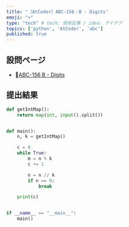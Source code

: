 ```yaml
---
title: "［AtCoder］ABC-156｜B - Digits"
emoji: "⌨️"
type: "tech" # tech: 技術記事 / idea: アイデア
topics: ['python', 'AtCoder', 'abc']
published: true
---
```


## 設問ページ

- 🔗[ABC-156 B - Digits](https://atcoder.jp/contests/abc156/tasks/abc156_b)

## 提出結果

```python
def getIntMap():
    return map(int, input().split())


def main():
    n, k = getIntMap()

    c = 0
    while True:
        m = n % k
        c += 1

        n = n // k
        if n == 0:
            break

    print(c)


if __name__ == "__main__":
    main()
```

